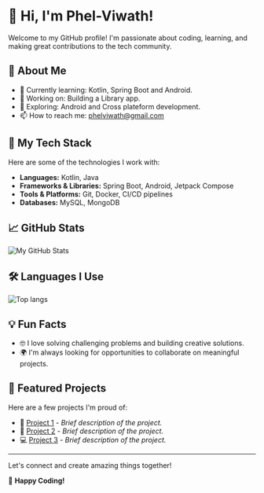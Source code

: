 # 👋 Hi, I'm Phel-Viwath!

Welcome to my GitHub profile! I'm passionate about coding, learning, and making great contributions to the tech community.

## 🎯 About Me
- 🌱 Currently learning: Kotlin, Spring Boot and Android.
- 💼 Working on: Building a Library app.
- 🔭 Exploring: Android and Cross plateform development.
- 📫 How to reach me: phelviwath@gmail.com

## 🚀 My Tech Stack
Here are some of the technologies I work with:
- **Languages:** Kotlin, Java
- **Frameworks & Libraries:** Spring Boot, Android, Jetpack Compose
- **Tools & Platforms:** Git, Docker, CI/CD pipelines
- **Databases:** MySQL, MongoDB

## 📈 GitHub Stats
![My GitHub Stats](https://github-readme-stats.vercel.app/api?username=Phel-Viwath&show_icons=true&theme=radical)
## 🛠️ Languages I Use
![Top langs](https://github-readme-stats.vercel.app/api/top-langs/?username=Phel-Viwath&layout=compact&theme=radical)

## 💡 Fun Facts
- 🤓 I love solving challenging problems and building creative solutions.
- 🌍 I'm always looking for opportunities to collaborate on meaningful projects.

## 📌 Featured Projects
Here are a few projects I'm proud of:
- 🚀 [Project 1](#) - *Brief description of the project.*
- 🌟 [Project 2](#) - *Brief description of the project.*
- 💻 [Project 3](#) - *Brief description of the project.*

---

Let's connect and create amazing things together!

🎉 **Happy Coding!**
